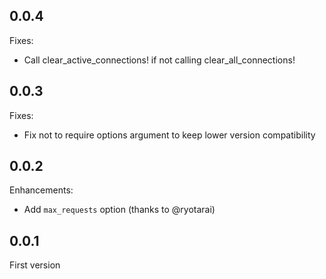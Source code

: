 ## 0.0.4

Fixes:

* Call clear_active_connections! if not calling clear_all_connections!

## 0.0.3

Fixes:

* Fix not to require options argument to keep lower version compatibility

## 0.0.2

Enhancements:

* Add `max_requests` option (thanks to @ryotarai)

## 0.0.1

First version
